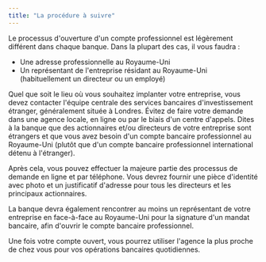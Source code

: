```yaml
---
title: "La procédure à suivre"
---
```

Le processus d'ouverture d'un compte professionnel est légèrement différent dans chaque banque. Dans la plupart des cas, il vous faudra :

- Une adresse professionnelle au Royaume-Uni 
- Un représentant de l'entreprise résidant au Royaume-Uni (habituellement un directeur ou un employé)
 
Quel que soit le lieu où vous souhaitez implanter votre entreprise, vous devez contacter l'équipe centrale des services bancaires d'investissement étranger, généralement située à Londres.  Évitez de faire votre demande dans une agence locale, en ligne ou par le biais d'un centre d'appels. Dites à la banque que des actionnaires et/ou directeurs de votre entreprise sont étrangers et que vous avez besoin d'un compte bancaire professionnel au Royaume-Uni (plutôt que d'un compte bancaire professionnel international détenu à l'étranger).
 
Après cela, vous pouvez effectuer la majeure partie des processus de demande en ligne et par téléphone. Vous devrez fournir une pièce d'identité avec photo et un justificatif d'adresse pour tous les directeurs et les principaux actionnaires.

La banque devra également rencontrer au moins un représentant de votre entreprise en face-à-face au Royaume-Uni pour la signature d'un mandat bancaire, afin d'ouvrir le compte bancaire professionnel. 

Une fois votre compte ouvert, vous pourrez utiliser l'agence la plus proche de chez vous pour vos opérations bancaires quotidiennes.
